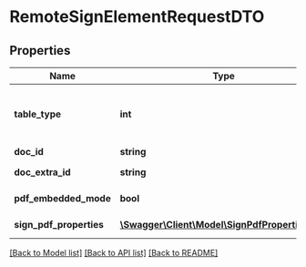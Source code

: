 # RemoteSignElementRequestDTO

## Properties
Name | Type | Description | Notes
------------ | ------------- | ------------- | -------------
**table_type** | **int** | Possible values:  0: Attachment  2: TaskWorkAttachment  14: Profile  74: ProcessDoc | [optional] 
**doc_id** | **string** | Document Identifier | [optional] 
**doc_extra_id** | **string** | Document External Identifier | [optional] 
**pdf_embedded_mode** | **bool** | Enabled Pdf Embedded Signature | [optional] 
**sign_pdf_properties** | [**\Swagger\Client\Model\SignPdfPropertiesDTO**](SignPdfPropertiesDTO.md) | Settings of pdf signature | [optional] 

[[Back to Model list]](../README.md#documentation-for-models) [[Back to API list]](../README.md#documentation-for-api-endpoints) [[Back to README]](../README.md)


